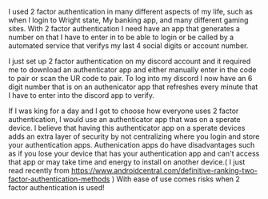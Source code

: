 I used 2 factor authentication in many different aspects of my life, such as when I login to Wright state, My banking app, and many different gaming sites.
With 2 factor authentication I need have an app that generates a number on that I have to enter in to be able to login or be called by a automated service that verifys my last 4 social digits or account number.

I just set up 2 factor authentication on my discord account and it required me to download an authenticator app and either manually enter in the code to pair or scan the UR code to pair.
To log into my discord I now have an 6 digit number that is on an authenicator app that refreshes every minute that I have to enter into the discord app to verify.


If I was king for a day and I got to choose how everyone uses 2 factor authentication, I would use an authenticator app that was on a sperate device. I believe that having this authenticator app on a sperate devices
adds an extra layer of security by not centralizing where you login and store your authentication apps. Authenication apps do have disadvantages such as if you lose your device
that has your authentication app and can't access that app or may take time and energy to install on another device.( I just read recently from https://www.androidcentral.com/definitive-ranking-two-factor-authentication-methods ) 
With ease of use comes risks when 2 factor authentication is used!
